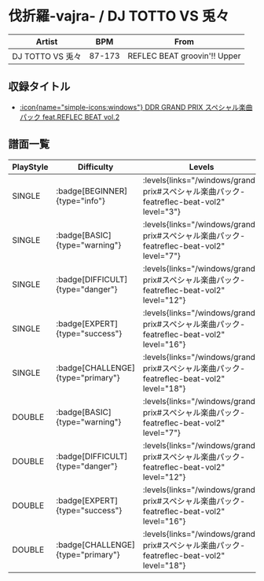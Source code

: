 # 伐折羅-vajra- / DJ TOTTO VS 兎々

|Artist|BPM|From|
|------|---|----|
|DJ TOTTO VS 兎々|87-173|REFLEC BEAT groovin'!! Upper|

## 収録タイトル

- [:icon{name="simple-icons:windows"} DDR GRAND PRIX スペシャル楽曲パック feat.REFLEC BEAT vol.2](/windows/grand-prix#スペシャル楽曲パック-featreflec-beat-vol2)

## 譜面一覧

|PlayStyle|Difficulty|Levels|Notes|Movie|
|---------|----------|------|-----|-----|
|SINGLE| :badge[BEGINNER]{type="info"}| :levels{links="/windows/grand-prix#スペシャル楽曲パック-featreflec-beat-vol2" level="3"}|89/7||
|SINGLE| :badge[BASIC]{type="warning"}| :levels{links="/windows/grand-prix#スペシャル楽曲パック-featreflec-beat-vol2" level="7"}|234/10||
|SINGLE| :badge[DIFFICULT]{type="danger"}| :levels{links="/windows/grand-prix#スペシャル楽曲パック-featreflec-beat-vol2" level="12"}|374/13||
|SINGLE| :badge[EXPERT]{type="success"}| :levels{links="/windows/grand-prix#スペシャル楽曲パック-featreflec-beat-vol2" level="16"}|630/9||
|SINGLE| :badge[CHALLENGE]{type="primary"}| :levels{links="/windows/grand-prix#スペシャル楽曲パック-featreflec-beat-vol2" level="18"}|891/9||
|DOUBLE| :badge[BASIC]{type="warning"}| :levels{links="/windows/grand-prix#スペシャル楽曲パック-featreflec-beat-vol2" level="7"}|235/10||
|DOUBLE| :badge[DIFFICULT]{type="danger"}| :levels{links="/windows/grand-prix#スペシャル楽曲パック-featreflec-beat-vol2" level="12"}|366/9||
|DOUBLE| :badge[EXPERT]{type="success"}| :levels{links="/windows/grand-prix#スペシャル楽曲パック-featreflec-beat-vol2" level="16"}|605/13||
|DOUBLE| :badge[CHALLENGE]{type="primary"}| :levels{links="/windows/grand-prix#スペシャル楽曲パック-featreflec-beat-vol2" level="18"}|818/7||
